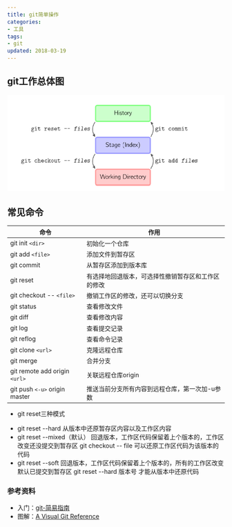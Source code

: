 ```yaml
---
title: git简单操作
categories:
- 工具
tags:
- git
updated: 2018-03-19
---
```


## git工作总体图

![](/assets/blog_images/git工作模式总图.png)

## 常见命令

命令|作用
----|----
git init `<dir>`|初始化一个仓库
git add `<file>`|添加文件到暂存区
git commit|从暂存区添加到版本库
git reset|有选择地回退版本，可选择性撤销暂存区和工作区的修改
git checkout -- `<file>`| 撤销工作区的修改，还可以切换分支
git status |查看修改文件
git diff|查看修改内容
git log|查看提交记录
git reflog |查看命令记录
git clone `<url>`|克隆远程仓库
git merge|合并分支
git remote add origin `<url>`|关联远程仓库origin
git push `<-u>` origin master|推送当前分支所有内容到远程仓库，第一次加-u参数


- git reset三种模式
 + git reset --hard
   从版本中还原暂存区内容以及工作区内容
 + git reset --mixed（默认） 
   回退版本，工作区代码保留着上个版本的，工作区改变还没提交到暂存区
   git checkout -- file 可以还原工作区代码为该版本的代码 
 + git reset --soft
   回退版本，工作区代码保留着上个版本的，所有的工作区改变默认已提交到暂存区
   git reset --hard 版本号 才能从版本中还原代码

### 参考资料
+ 入门：[git-简易指南](http://rogerdudler.github.io/git-guide/index.zh.html)
+ 图解：[A Visual Git Reference](http://marklodato.github.io/visual-git-guide/index-en.html)



